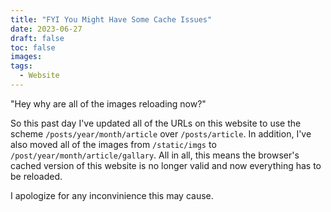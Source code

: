 ```yaml
---
title: "FYI You Might Have Some Cache Issues"
date: 2023-06-27
draft: false
toc: false
images:
tags:
  - Website
---
```


"Hey why are all of the images reloading now?"

So this past day I've updated all of the URLs on this website to use the scheme `/posts/year/month/article` over `/posts/article`. In addition, I've also moved all of the images from `/static/imgs` to `/post/year/month/article/gallary`. All in all, this means the browser's cached version of this website is no longer valid and now everything has to be reloaded.

I apologize for any inconvinience this may cause.
